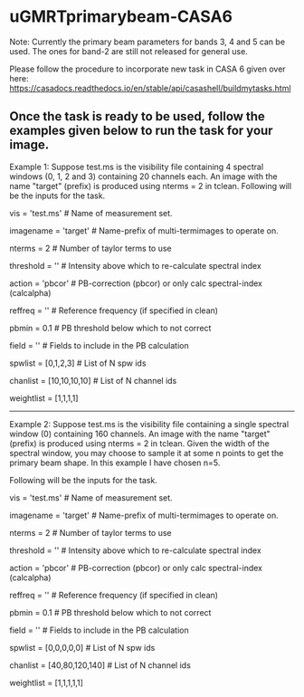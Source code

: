 # uGMRTprimarybeam-CASA6

Note: Currently the primary beam parameters for bands 3, 4 and 5 can be used. The ones for band-2 are still not released for general use.

Please follow the procedure to incorporate new task in CASA 6 given over here:
https://casadocs.readthedocs.io/en/stable/api/casashell/buildmytasks.html

Once the task is ready to be used, follow the examples given below to run the task for your image.
-----------------------------------------------------------------------------------------------------
Example 1:
Suppose test.ms is the visibility file containing 4 spectral windows (0, 1, 2 and 3) containing 
20 channels each. An image with the name "target" (prefix) is produced using nterms = 2 in tclean. 
Following will be the inputs for the task.

vis           = 'test.ms'                      # Name of measurement set.

imagename     = 'target'                      # Name-prefix of multi-termimages to operate on.

nterms        = 2                       # Number of taylor terms to use

threshold     = ''                      # Intensity above which to re-calculate spectral index

action        = 'pbcor'                 # PB-correction (pbcor) or only calc spectral-index (calcalpha)

reffreq    = ''                      # Reference frequency (if specified in clean)

pbmin      = 0.1                     # PB threshold below which to not correct

field      = ''                      # Fields to include in the PB calculation

spwlist    = [0,1,2,3]                      # List of N spw ids

chanlist   = [10,10,10,10]                      # List of N channel ids

weightlist = [1,1,1,1]         


-----------------------------------------------------------------------------------------------------
Example 2:
Suppose test.ms is the visibility file containing a single spectral window (0) containing 160 channels. 
An image with the name "target" (prefix) is produced using nterms = 2 in tclean. Given the width of the 
spectral window, you may choose to sample it at some n points to get the primary beam shape. In this 
example I have chosen n=5.

Following will be the inputs for the task.

vis           = 'test.ms'                      # Name of measurement set.

imagename     = 'target'                      # Name-prefix of multi-termimages to operate on.

nterms        = 2                       # Number of taylor terms to use

threshold     = ''                      # Intensity above which to re-calculate spectral index

action        = 'pbcor'                 # PB-correction (pbcor) or only calc spectral-index (calcalpha)

reffreq    = ''                      # Reference frequency (if specified in clean)

pbmin      = 0.1                     # PB threshold below which to not correct

field      = ''                      # Fields to include in the PB calculation

spwlist    = [0,0,0,0,0]                      # List of N spw ids

chanlist   = [40,80,120,140]                      # List of N channel ids

weightlist = [1,1,1,1,1]         

